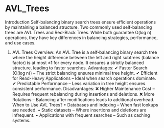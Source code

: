 # AVL_Trees
Introduction
Self-balancing binary search trees ensure efficient operations by maintaining a balanced structure. Two commonly used self-balancing trees are AVL Trees and Red-Black Trees. While both guarantee O(log n) operations, they have key differences in balancing strategies, performance, and use cases.
1. AVL Trees
Overview:
An AVL Tree is a self-balancing binary search tree where the height difference between the left and right subtrees (balance factor) is at most ±1 for every node. It ensures a strictly balanced structure, leading to faster searches.
Advantages:
✔ Faster Search (O(log n)) – The strict balancing ensures minimal tree height.
✔ Efficient for Read-Heavy Applications – Ideal when search operations dominate.
✔ Predictable Performance – Less variation in tree height ensures consistent performance.
Disadvantages:
❌ Higher Maintenance Cost – Requires frequent rebalancing during insertions and deletions.
❌ More Rotations – Balancing after modifications leads to additional overhead.
When to Use AVL Trees?
•	Databases and indexing – When fast lookups are needed.
•	Static datasets – Where insertions and deletions are infrequent.
•	 Applications with frequent searches – Such as caching systems.
